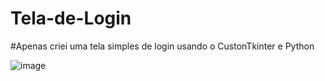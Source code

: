 # Tela-de-Login
#Apenas criei uma tela simples de login usando o CustonTkinter e Python 


![image](https://github.com/LudiAlves/Tela-de-Login/assets/136092113/1f5c8fa9-ef77-4631-b805-34640bd7f32b)


